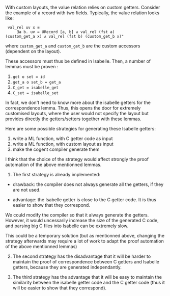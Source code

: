 With custom layouts, the value relation relies on custom getters.
Consider the example of a record with two fields. Typically, the value relation
looks like:
```
 val_rel uv x ≡ 
     ∃a b. uv = URecord [a, b] ∧ val_rel (fst a) 
(custom_get_a x) ∧ val_rel (fst b) (custom_get_b x)"
```
where `custom_get_a` and `custom_get_b` are the custom accessors
(dependent on the layout).

These accessors must thus be defined in Isabelle.
Then, a number of lemmas must be proven :
1. `get o set = id`
2. `get_a o set_b = get_a`
3. `C_get = isabelle_get`
4. `C_set = isabelle_set`

In fact, we don't need to know more about the isabelle getters for the 
correspondence lemma. Thus, this opens the door for extremely customised
layouts, where the user would not specify the layout but provides directly
the getters/setters together with these lemmas.

Here are some possible strategies for generating these Isabelle getters:
1. write a ML function, with C getter code as input
2. write a ML function, with custom layout as input
3. make the cogent compiler generate them

I think that the choice of the strategy would affect strongly the proof 
automation of the above mentionned lemmas.

1. The first strategy is already implemented:

- drawback: the compiler does not always generate all the getters, if they are 
not used.
+ advantage: the Isabelle getter is close to the C getter code. It is thus
 easier to show that they correspond.

We could modify the compiler so that it always generate the getters.
However, it would uncessarily increase the size of the generated C code,
  and parsing big C files into Isabelle can be extremely slow.

This could be a temporary solution (but as mentionned above, changing
the strategy afterwards may require a lot of work to adapt the proof
automation of the above mentionned lemmas)

2. The second strategy has the disadvantage that it will be harder to
maintain the proof of correspondence between C getters and Isabelle 
getters, because they are generated independantly.

3. The third strategy has the advantage that it will be easy to maintain 
the similarity between the isabelle getter code and the C getter code
(thus it will be easier to show that they correspond).


